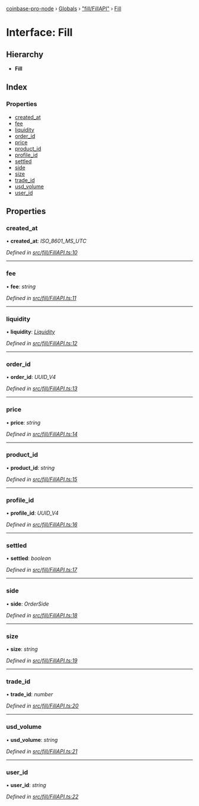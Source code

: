 [coinbase-pro-node](../README.md) › [Globals](../globals.md) › ["fill/FillAPI"](../modules/_fill_fillapi_.md) › [Fill](_fill_fillapi_.fill.md)

# Interface: Fill

## Hierarchy

- **Fill**

## Index

### Properties

- [created_at](_fill_fillapi_.fill.md#created_at)
- [fee](_fill_fillapi_.fill.md#fee)
- [liquidity](_fill_fillapi_.fill.md#liquidity)
- [order_id](_fill_fillapi_.fill.md#order_id)
- [price](_fill_fillapi_.fill.md#price)
- [product_id](_fill_fillapi_.fill.md#product_id)
- [profile_id](_fill_fillapi_.fill.md#profile_id)
- [settled](_fill_fillapi_.fill.md#settled)
- [side](_fill_fillapi_.fill.md#side)
- [size](_fill_fillapi_.fill.md#size)
- [trade_id](_fill_fillapi_.fill.md#trade_id)
- [usd_volume](_fill_fillapi_.fill.md#usd_volume)
- [user_id](_fill_fillapi_.fill.md#user_id)

## Properties

### created_at

• **created_at**: _ISO_8601_MS_UTC_

_Defined in [src/fill/FillAPI.ts:10](https://github.com/bennyn/coinbase-pro-node/blob/1a12582/src/fill/FillAPI.ts#L10)_

---

### fee

• **fee**: _string_

_Defined in [src/fill/FillAPI.ts:11](https://github.com/bennyn/coinbase-pro-node/blob/1a12582/src/fill/FillAPI.ts#L11)_

---

### liquidity

• **liquidity**: _[Liquidity](../enums/_fill_fillapi_.liquidity.md)_

_Defined in [src/fill/FillAPI.ts:12](https://github.com/bennyn/coinbase-pro-node/blob/1a12582/src/fill/FillAPI.ts#L12)_

---

### order_id

• **order_id**: _UUID_V4_

_Defined in [src/fill/FillAPI.ts:13](https://github.com/bennyn/coinbase-pro-node/blob/1a12582/src/fill/FillAPI.ts#L13)_

---

### price

• **price**: _string_

_Defined in [src/fill/FillAPI.ts:14](https://github.com/bennyn/coinbase-pro-node/blob/1a12582/src/fill/FillAPI.ts#L14)_

---

### product_id

• **product_id**: _string_

_Defined in [src/fill/FillAPI.ts:15](https://github.com/bennyn/coinbase-pro-node/blob/1a12582/src/fill/FillAPI.ts#L15)_

---

### profile_id

• **profile_id**: _UUID_V4_

_Defined in [src/fill/FillAPI.ts:16](https://github.com/bennyn/coinbase-pro-node/blob/1a12582/src/fill/FillAPI.ts#L16)_

---

### settled

• **settled**: _boolean_

_Defined in [src/fill/FillAPI.ts:17](https://github.com/bennyn/coinbase-pro-node/blob/1a12582/src/fill/FillAPI.ts#L17)_

---

### side

• **side**: _OrderSide_

_Defined in [src/fill/FillAPI.ts:18](https://github.com/bennyn/coinbase-pro-node/blob/1a12582/src/fill/FillAPI.ts#L18)_

---

### size

• **size**: _string_

_Defined in [src/fill/FillAPI.ts:19](https://github.com/bennyn/coinbase-pro-node/blob/1a12582/src/fill/FillAPI.ts#L19)_

---

### trade_id

• **trade_id**: _number_

_Defined in [src/fill/FillAPI.ts:20](https://github.com/bennyn/coinbase-pro-node/blob/1a12582/src/fill/FillAPI.ts#L20)_

---

### usd_volume

• **usd_volume**: _string_

_Defined in [src/fill/FillAPI.ts:21](https://github.com/bennyn/coinbase-pro-node/blob/1a12582/src/fill/FillAPI.ts#L21)_

---

### user_id

• **user_id**: _string_

_Defined in [src/fill/FillAPI.ts:22](https://github.com/bennyn/coinbase-pro-node/blob/1a12582/src/fill/FillAPI.ts#L22)_
